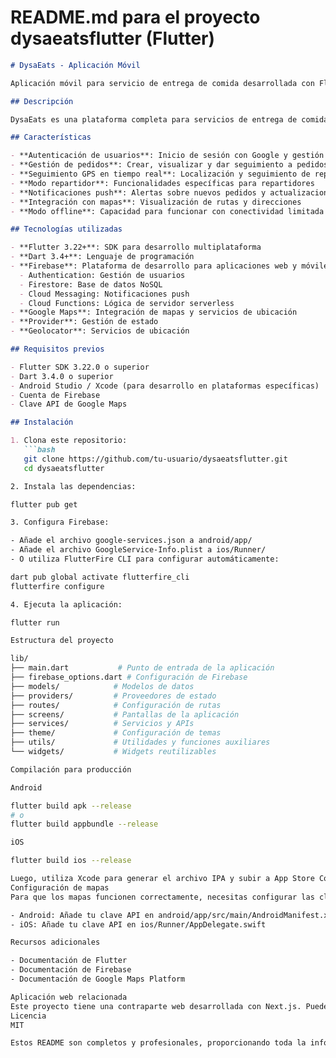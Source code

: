 # README.md para el proyecto dysaeatsflutter (Flutter)

```markdown
# DysaEats - Aplicación Móvil

Aplicación móvil para servicio de entrega de comida desarrollada con Flutter y Dart.

## Descripción

DysaEats es una plataforma completa para servicios de entrega de comida que conecta a clientes, repartidores y restaurantes. Esta aplicación móvil forma parte de un ecosistema que también incluye una aplicación web complementaria.

## Características

- **Autenticación de usuarios**: Inicio de sesión con Google y gestión de cuentas
- **Gestión de pedidos**: Crear, visualizar y dar seguimiento a pedidos
- **Seguimiento GPS en tiempo real**: Localización y seguimiento de repartidores
- **Modo repartidor**: Funcionalidades específicas para repartidores
- **Notificaciones push**: Alertas sobre nuevos pedidos y actualizaciones de estado
- **Integración con mapas**: Visualización de rutas y direcciones
- **Modo offline**: Capacidad para funcionar con conectividad limitada

## Tecnologías utilizadas

- **Flutter 3.22+**: SDK para desarrollo multiplataforma
- **Dart 3.4+**: Lenguaje de programación
- **Firebase**: Plataforma de desarrollo para aplicaciones web y móviles
  - Authentication: Gestión de usuarios
  - Firestore: Base de datos NoSQL
  - Cloud Messaging: Notificaciones push
  - Cloud Functions: Lógica de servidor serverless
- **Google Maps**: Integración de mapas y servicios de ubicación
- **Provider**: Gestión de estado
- **Geolocator**: Servicios de ubicación

## Requisitos previos

- Flutter SDK 3.22.0 o superior
- Dart 3.4.0 o superior
- Android Studio / Xcode (para desarrollo en plataformas específicas)
- Cuenta de Firebase
- Clave API de Google Maps

## Instalación

1. Clona este repositorio:
   ```bash
   git clone https://github.com/tu-usuario/dysaeatsflutter.git
   cd dysaeatsflutter

2. Instala las dependencias:

flutter pub get

3. Configura Firebase:

- Añade el archivo google-services.json a android/app/
- Añade el archivo GoogleService-Info.plist a ios/Runner/
- O utiliza FlutterFire CLI para configurar automáticamente:

dart pub global activate flutterfire_cli
flutterfire configure

4. Ejecuta la aplicación:

flutter run

Estructura del proyecto

lib/
├── main.dart           # Punto de entrada de la aplicación
├── firebase_options.dart # Configuración de Firebase
├── models/            # Modelos de datos
├── providers/         # Proveedores de estado
├── routes/            # Configuración de rutas
├── screens/           # Pantallas de la aplicación
├── services/          # Servicios y APIs
├── theme/             # Configuración de temas
├── utils/             # Utilidades y funciones auxiliares
└── widgets/           # Widgets reutilizables

Compilación para producción

Android

flutter build apk --release
# o
flutter build appbundle --release

iOS

flutter build ios --release

Luego, utiliza Xcode para generar el archivo IPA y subir a App Store Connect.
Configuración de mapas
Para que los mapas funcionen correctamente, necesitas configurar las claves API:

- Android: Añade tu clave API en android/app/src/main/AndroidManifest.xml
- iOS: Añade tu clave API en ios/Runner/AppDelegate.swift

Recursos adicionales

- Documentación de Flutter
- Documentación de Firebase
- Documentación de Google Maps Platform

Aplicación web relacionada
Este proyecto tiene una contraparte web desarrollada con Next.js. Puedes encontrarla en dysaeatsnext.
Licencia
MIT

Estos README son completos y profesionales, proporcionando toda la información necesaria para que cualquier desarrollador entienda tu proyecto, lo configure y lo ejecute. Recuerda reemplazar "tu-usuario" con tu nombre de usuario real de GitHub cuando los utilices.